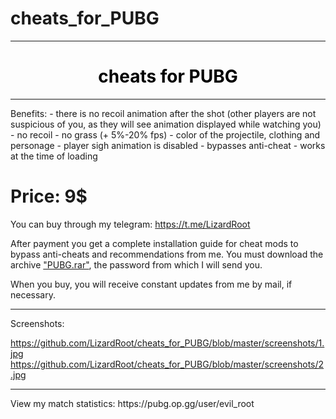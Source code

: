 # cheats_for_PUBG
<hr>
<h1 align="center" style="color:Black">cheats for PUBG</h1>
<hr>
Benefits: 
- there is no recoil animation after the shot (other players are not suspicious of you, as they will see animation displayed while watching you) 
- no recoil 
- no grass (+ 5%-20% fps) 
- color of the projectile, clothing and personage 
- player sigh animation is disabled 
- bypasses anti-cheat 
- works at the time of loading

<h1>Price: 9$</h1>

You can buy through my telegram: https://t.me/LizardRoot

After payment you get a complete installation guide for cheat mods to bypass anti-cheats and recommendations from me. You must download the archive <a href="http://">"PUBG.rar"</a>, the password from which I will send you.

When you buy, you will receive constant updates from me by mail, if necessary.
<hr>
Screenshots: 

https://github.com/LizardRoot/cheats_for_PUBG/blob/master/screenshots/1.jpg
https://github.com/LizardRoot/cheats_for_PUBG/blob/master/screenshots/2.jpg
<hr>
View my match statistics: https://pubg.op.gg/user/evil_root
